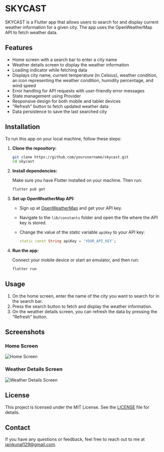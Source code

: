# SKYCAST

SKYCAST is a Flutter app that allows users to search for and display current weather information for a given city. The app uses the OpenWeatherMap API to fetch weather data.

## Features

- Home screen with a search bar to enter a city name
- Weather details screen to display the weather information
- Loading indicator while fetching data
- Displays city name, current temperature (in Celsius), weather condition, an icon representing the weather condition, humidity percentage, and wind speed
- Error handling for API requests with user-friendly error messages
- State management using Provider
- Responsive design for both mobile and tablet devices
- "Refresh" button to fetch updated weather data
- Data persistence to save the last searched city

## Installation

To run this app on your local machine, follow these steps:

1. **Clone the repository:**

    ```sh
    git clone https://github.com/yourusername/skycast.git
    cd skycast
    ```

2. **Install dependencies:**

    Make sure you have Flutter installed on your machine. Then run:

    ```sh
    flutter pub get
    ```

3. **Set up OpenWeatherMap API:**

    - Sign up at [OpenWeatherMap](https://openweathermap.org/) and get your API key.
    - Navigate to the `lib/constants` folder and open the file where the API key is stored.
    - Change the value of the static variable `apiKey` to your API key:

      ```dart
      static const String apiKey = 'YOUR_API_KEY';
      ```


4. **Run the app:**

    Connect your mobile device or start an emulator, and then run:

    ```sh
    flutter run
    ```

## Usage

1. On the home screen, enter the name of the city you want to search for in the search bar.
2. Press the search button to fetch and display the weather information.
3. On the weather details screen, you can refresh the data by pressing the "Refresh" button.

## Screenshots

### Home Screen
![Home Screen](screenshots/home_screen.png)

### Weather Details Screen
![Weather Details Screen](screenshots/weather_details_screen.png)

## License

This project is licensed under the MIT License. See the [LICENSE](LICENSE) file for details.

## Contact

If you have any questions or feedback, feel free to reach out to me at jainkunal129@gmail.com.

